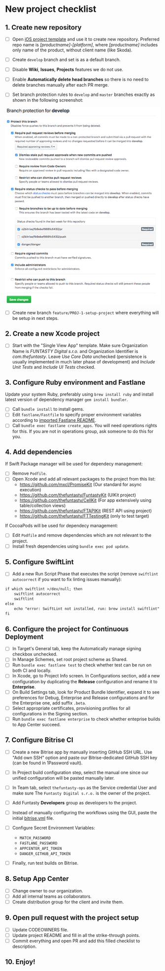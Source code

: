 # New project checklist

## 1. Create new repository

- [ ] Open [iOS project template](https://github.com/thefuntasty/iOS-project-template) and use it to create new repository. Preferred repo name is *[productname]-[platform]*, where *[productname]* includes only name of the product, without client name (like Skoda).
- [ ] Create `develop` branch and set is as a default branch.
- [ ] Disable **Wiki**, **Issues**, **Projects** features we do not use.
- [ ] Enable **Automatically delete head branches** so there is no need to delete branches manually after each PR merge.

- [ ] Set branch protection rules to `develop` and `master` branches exactly as shown in the following screenshot:

![GitHub branch protection](attachments/GitHub_branch_protection.png)

- [ ] Create new branch `feature/PROJ-1-setup-project` where everything will be setup in next steps.


## 2. Create a new Xcode project

- [ ] Start with the "Single View App" template. Make sure Organization Name is *FUNTASTY Digital s.r.o.* and Organization Identifier is *com.thefuntasty*. Leave *Use Core Data* unchecked (persistence is usually implemented in much later phase of development) and *Include Unit Tests* and *Include UI Tests* checked.

## 3. Configure Ruby environment and Fastlane

Update your system Ruby, preferably using `brew install ruby` and install latest version of dependency manager `gem install bundler`.

- [ ] Call `bundle install` to install gems.
- [ ] Edit `fastlane/Fastfile` to specify proper environment variables according to [imported Fastlane README](https://github.com/thefuntasty/fastlane).
- [ ] Call `bundle exec fastlane create_apps`. You will need operations rights for this. If you are not in operations group, ask someone to do this for you.

## 4. Add dependencies

If Swift Package manager will be used for dependecy management:

- [ ] Remove `Podfile`.
- [ ] Open Xcode and add all relevant packages to the project from this list:
  - <https://github.com/mxcl/PromiseKit> (Our standard for async execution)
  - <https://github.com/thefuntasty/FuntastyKit> (UIKit project)
  - <https://github.com/thefuntasty/CellKit> (For app extensively using table/collection views)
  - <https://github.com/thefuntasty/FTAPIKit> (REST API using project)
  - <https://github.com/thefuntasty/FTTestingKit> (only to test target)

If CocoaPods will be used for dependecy management:

- [ ] Edit `Podfile` and remove dependencies which are not relevant to the project.
- [ ] Install fresh dependencies using `bundle exec pod update`.

## 5. Configure SwiftLint

- [ ] Add a new Run Script Phase that executes the script (remove `swiftlint autocorrect` if you want to fix linting issues manually):

```
if which swiftlint >/dev/null; then
    swiftlint autocorrect
    swiftlint
else
    echo "error: SwiftLint not installed, run: brew install swiftlint"
fi
```

## 6. Configure the project for Continuous Deployment

- [ ] In Target's General tab, keep the Automatically manage signing checkbox unchecked.
- [ ] In Manage Schemes, set root project scheme as Shared.
- [ ] Run `bundle exec fastlane test` to check whether test can be run on both CI and locally.
- [ ] In Xcode, go to Project Info screen. In Configurations section, add a new configuration by duplicating the **Release** configuration and rename it to **Enterprise**.
- [ ] On Build Settings tab, look for Product Bundle Identifier, expand it to see preferences for Debug, Enterprise and Release configurations and for the Enterprise one, add suffix `.beta`.
- [ ] Select appropriate certificates, provisioning profiles for all configurations in the Signing section.
- [ ] Run `bundle exec fastlane enterprise` to check whether enteprise builds to App Center succeed.

## 7. Configure Bitrise CI

- [ ] Create a new Bitrise app by manually inserting GitHub SSH URL. Use "Add own SSH" option and paste our Bitrise-dedicated GitHub SSH key (can be found in 1Password vault).
- [ ] In Project build configuration step, select the manual one since our unified configuration will be pasted manually later.
- [ ] In Team tab, select `thefuntasty-ops` as the Service credential User and make sure The `Funtasty Digital s.r.o.` is the owner of the project.
- [ ] Add Funtasty **Developers** group as developers to the project.
- [ ] Instead of manually configuring the workflows using the GUI, paste the initial [bitrise.yml](bitrise.yml) file.
- [ ] Configure Secret Environment Variables:
	- `MATCH_PASSWORD`
	- `FASTLANE_PASSWORD`
	- `APPCENTER_API_TOKEN`
	- `DANGER_GITHUB_API_TOKEN`

- [ ] Finally, run test builds on Bitrise.

## 8. Setup App Center

- [ ] Change owner to our organization.
- [ ] Add all internal teams as collaborators.
- [ ] Create distribution group for the client and invite them.

## 9. Open pull request with the project setup

- [ ] Update CODEOWNERS file.
- [ ] Update project README and fill in all the strike-through points.
- [ ] Commit everything and open PR and add this filled checklist to description.

## 10. Enjoy!
